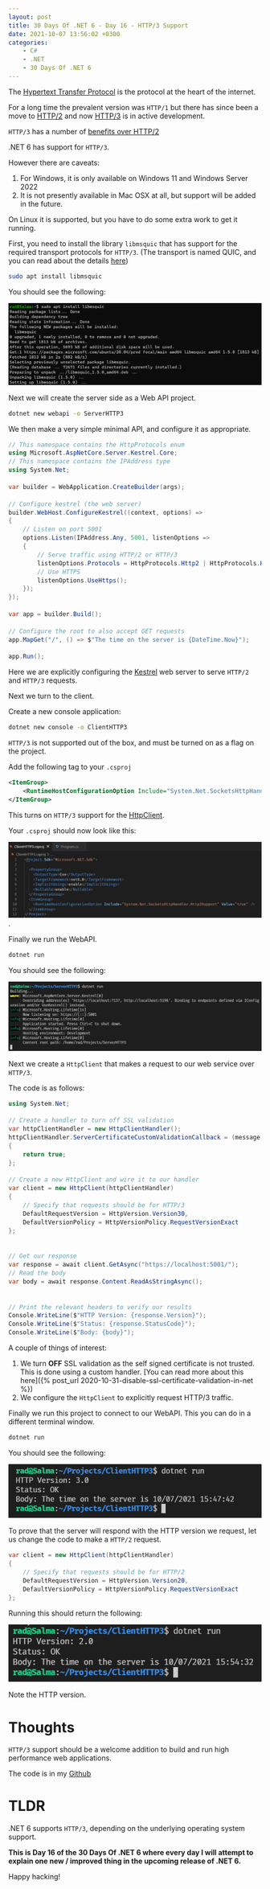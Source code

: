 ```yaml
---
layout: post
title: 30 Days Of .NET 6 - Day 16 - HTTP/3 Support
date: 2021-10-07 13:56:02 +0300
categories:
    - C#
    - .NET
    - 30 Days Of .NET 6
---
```

The [Hypertext Transfer Protocol](https://en.wikipedia.org/wiki/Hypertext_Transfer_Protocol) is the protocol at the heart of the internet. 

For a long time the prevalent version was `HTTP/1` but there has since been a move to [HTTP/2](https://en.wikipedia.org/wiki/HTTP/2) and now [HTTP/3](https://en.wikipedia.org/wiki/HTTP/3) is in active development.

`HTTP/3` has a number of [benefits over HTTP/2](https://blog.cloudflare.com/http-3-vs-http-2/)

.NET 6 has support for `HTTP/3`.

However there are caveats:

1. For Windows, it is only available on Windows 11 and Windows Server 2022
2. It is not presently available in Mac OSX at all, but support will be added in the future.

On Linux it is supported, but you have to do some extra work to get it running.

First, you need to install the library `libmsquic` that has support for the required transport protocols for `HTTP/3`. (The transport is named QUIC, and you can read about the details [here](https://www.chromium.org/quic))

```bash
sudo apt install libmsquic
```

You should see the following:

![](../images/2021/10/LbubMSQUIC.png)

Next we will create the server side as a Web API project.

```bash
dotnet new webapi -o ServerHTTP3
```

We then make a very simple minimal API, and configure it as appropriate.

```csharp
// This namespace contains the HttpProtocols enum
using Microsoft.AspNetCore.Server.Kestrel.Core;
// This namespace contains the IPAddress type
using System.Net;

var builder = WebApplication.CreateBuilder(args);

// Configure kestrel (the web server)
builder.WebHost.ConfigureKestrel((context, options) =>
{
    // Listen on port 5001
    options.Listen(IPAddress.Any, 5001, listenOptions =>
    {
        // Serve traffic using HTTP/2 or HTTP/3
        listenOptions.Protocols = HttpProtocols.Http2 | HttpProtocols.Http3;
        // Use HTTPS
        listenOptions.UseHttps();
    });
});

var app = builder.Build();

// Configure the root to also accept GET requests
app.MapGet("/", () => $"The time on the server is {DateTime.Now}");

app.Run();
```

Here we are explicitly configuring the [Kestrel](https://docs.microsoft.com/en-us/aspnet/core/fundamentals/servers/kestrel?view=aspnetcore-5.0) web server to serve `HTTP/2` and `HTTP/3` requests.

Next we turn to the client.

Create a new console application:

```bash
dotnet new console -o ClientHTTP3
```

`HTTP/3` is not supported out of the box, and must be turned on as a flag on the project.

Add the following tag to your `.csproj`

```xml
<ItemGroup>
    <RuntimeHostConfigurationOption Include="System.Net.SocketsHttpHandler.Http3Support" Value="true" />
</ItemGroup>
```

This turns on `HTTP/3` support for the [HttpClient](https://docs.microsoft.com/en-us/dotnet/api/system.net.http.httpclient?view=net-5.0).

Your `.csproj` should now look like this:

![](../images/2021/10/ClientCSProj.png).

Finally we run the WebAPI.

```bash
dotnet run
```

You should see the following:

![](../images/2021/10/Server.png)

Next we create a `HttpClient` that makes a request to our web service over `HTTP/3`.

The code is as follows:

```csharp
using System.Net;

// Create a handler to turn off SSL validation
var httpClientHandler = new HttpClientHandler();
httpClientHandler.ServerCertificateCustomValidationCallback = (message, cert, chain, sslPolicyErrors) =>
{
    return true;
};

// Create a new HttpClient and wire it to our handler
var client = new HttpClient(httpClientHandler)
{
    // Specify that requests should be for HTTP/3
    DefaultRequestVersion = HttpVersion.Version30,
    DefaultVersionPolicy = HttpVersionPolicy.RequestVersionExact
};


// Get our response
var response = await client.GetAsync("https://localhost:5001/");
// Read the body
var body = await response.Content.ReadAsStringAsync();


// Print the relevant headers to verify our results
Console.WriteLine($"HTTP Version: {response.Version}");
Console.WriteLine($"Status: {response.StatusCode}");
Console.WriteLine($"Body: {body}");
```

A couple of things of interest:
1. We turn **OFF** SSL validation as the self signed certificate is not trusted. This is done using a custom handler. [You can read more about this here]({% post_url 2020-10-31-disable-ssl-certificate-validation-in-net %})
2. We configure the `HttpClient` to explicitly request HTTP/3 traffic.

Finally we run this project to connect to our WebAPI. This you can do in a different terminal window.

```bash
dotnet run
```

You should see the following:

![](../images/2021/10/ClientHTTP3Request.png)

To prove that the server will respond with the HTTP version we request, let us change the code to make a `HTTP/2` request.

```csharp
var client = new HttpClient(httpClientHandler)
{
    // Specify that requests should be for HTTP/2
    DefaultRequestVersion = HttpVersion.Version20,
    DefaultVersionPolicy = HttpVersionPolicy.RequestVersionExact
};
```

Running this should return the following:

![](../images/2021/10/ClientHTTP2Request.png)

Note the HTTP version.

# Thoughts

`HTTP/3` support should be a welcome addition to build and run high performance web applications.

The code is in my [Github](https://github.com/conradakunga/BlogCode/tree/master/2021-10-06%20-%2030%20Days%20Of%20.NET%206%20-%20Day%2016%20-%20HTTP3%20Support)

# TLDR

.NET 6 supports `HTTP/3`, depending on the underlying operating system support.

**This is Day 16 of the 30 Days Of .NET 6 where every day I will attempt to explain one new / improved thing in the upcoming release of .NET 6.**

Happy hacking!